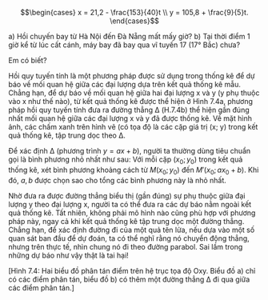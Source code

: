 $$\begin{cases}
x = 21,2 - \frac{153}{40}t \\
y = 105,8 + \frac{9}{5}t.
\end{cases}$$

a) Hồi chuyến bay từ Hà Nội đến Đà Nẵng mất mấy giờ?
b) Tại thời điểm 1 giờ kể từ lúc cất cánh, máy bay đã bay qua vĩ tuyến 17 (17° Bắc) chưa?

Em có biết?

Hồi quy tuyến tính là một phương pháp được sử dụng trong thống kê để dự báo về mối quan hệ giữa các đại lượng dựa trên kết quả thống kê mẫu. Chẳng hạn, để dự báo về mối quan hệ giữa hai đại lượng x và y (y phụ thuộc vào x như thế nào), từ kết quả thống kê được thể hiện ở Hình 7.4a, phương pháp hồi quy tuyến tính đưa ra đường thẳng Δ (H.7.4b) thể hiện gần đúng nhất mối quan hệ giữa các đại lượng x và y đã được thống kê. Về mặt hình ảnh, các chấm xanh trên hình vẽ (có tọa độ là các cặp giá trị (x; y) trong kết quả thống kê, tập trung dọc theo Δ.

Để xác định Δ (phương trình $y = ax + b$), người ta thường dùng tiêu chuẩn gọi là bình phương nhỏ nhất như sau: Với mỗi cặp $(x_0; y_0)$ trong kết quả thống kê, xét bình phương khoảng cách từ $M(x_0; y_0)$ đến $M'(x_0; ax_0 + b)$. Khi đó, $a, b$ được chọn sao cho tổng các bình phương này là nhỏ nhất.

Nhờ đưa ra được đường thẳng biểu thị (gần đúng) sự phụ thuộc giữa đại lượng y theo đại lượng x, người ta có thể đưa ra các dự báo nằm ngoài kết quả thống kê. Tất nhiên, không phải mô hình nào cũng phù hợp với phương pháp này, ngay cả khi kết quả thống kê tập trung dọc một đường thẳng. Chẳng hạn, để xác định đường đi của một quả tên lửa, nếu dựa vào một số quan sát ban đầu để dự đoán, ta có thể nghĩ rằng nó chuyển động thẳng, nhưng trên thực tế, nhìn chung nó đi theo đường parabol. Sai lầm trong những dự báo như vậy thật là tai hại!

[Hình 7.4: Hai biểu đồ phân tán điểm trên hệ trục tọa độ Oxy. Biểu đồ a) chỉ có các điểm phân tán, biểu đồ b) có thêm một đường thẳng Δ đi qua giữa các điểm phân tán.]